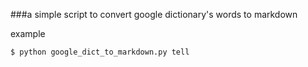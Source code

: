 ###a simple script to convert google dictionary's words to markdown

example

    $ python google_dict_to_markdown.py tell

